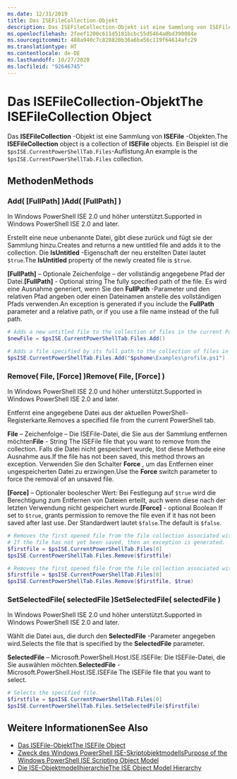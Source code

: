 ```yaml
---
ms.date: 12/31/2019
title: Das ISEFileCollection-Objekt
description: Das ISEFileCollection-Objekt ist eine Sammlung von ISEFile-Objekten.
ms.openlocfilehash: 2feef1200c611d5181bcbc55d5464a0bd390084e
ms.sourcegitcommit: 488a940c7c828820b36a6ba56c119f64614afc29
ms.translationtype: HT
ms.contentlocale: de-DE
ms.lasthandoff: 10/27/2020
ms.locfileid: "92646745"
---
```

# <a name="the-isefilecollection-object"></a><span data-ttu-id="3d066-103">Das ISEFileCollection-Objekt</span><span class="sxs-lookup"><span data-stu-id="3d066-103">The ISEFileCollection Object</span></span>

<span data-ttu-id="3d066-104">Das **ISEFileCollection** -Objekt ist eine Sammlung von **ISEFile** -Objekten.</span><span class="sxs-lookup"><span data-stu-id="3d066-104">The **ISEFileCollection** object is a collection of **ISEFile** objects.</span></span> <span data-ttu-id="3d066-105">Ein Beispiel ist die `$psISE.CurrentPowerShellTab.Files`-Auflistung.</span><span class="sxs-lookup"><span data-stu-id="3d066-105">An example is the `$psISE.CurrentPowerShellTab.Files` collection.</span></span>

## <a name="methods"></a><span data-ttu-id="3d066-106">Methoden</span><span class="sxs-lookup"><span data-stu-id="3d066-106">Methods</span></span>

### <a name="add-fullpath-"></a><span data-ttu-id="3d066-107">Add\( \[FullPath\] \)</span><span class="sxs-lookup"><span data-stu-id="3d066-107">Add\( \[FullPath\] \)</span></span>

<span data-ttu-id="3d066-108">In Windows PowerShell ISE 2.0 und höher unterstützt.</span><span class="sxs-lookup"><span data-stu-id="3d066-108">Supported in Windows PowerShell ISE 2.0 and later.</span></span>

<span data-ttu-id="3d066-109">Erstellt eine neue unbenannte Datei, gibt diese zurück und fügt sie der Sammlung hinzu.</span><span class="sxs-lookup"><span data-stu-id="3d066-109">Creates and returns a new untitled file and adds it to the collection.</span></span> <span data-ttu-id="3d066-110">Die **IsUntitled** -Eigenschaft der neu erstellten Datei lautet `$true`.</span><span class="sxs-lookup"><span data-stu-id="3d066-110">The **IsUntitled** property of the newly created file is `$true`.</span></span>

<span data-ttu-id="3d066-111">**\[FullPath\]** – Optionale Zeichenfolge – der vollständig angegebene Pfad der Datei.</span><span class="sxs-lookup"><span data-stu-id="3d066-111">**\[FullPath\]** - Optional string The fully specified path of the file.</span></span> <span data-ttu-id="3d066-112">Es wird eine Ausnahme generiert, wenn Sie den **FullPath** -Parameter und den relativen Pfad angeben oder einen Dateinamen anstelle des vollständigen Pfads verwenden.</span><span class="sxs-lookup"><span data-stu-id="3d066-112">An exception is generated if you include the **FullPath** parameter and a relative path, or if you use a file name instead of the full path.</span></span>

```powershell
# Adds a new untitled file to the collection of files in the current PowerShell tab.
$newFile = $psISE.CurrentPowerShellTab.Files.Add()

# Adds a file specified by its full path to the collection of files in the current PowerShell tab.
$psISE.CurrentPowerShellTab.Files.Add("$pshome\Examples\profile.ps1")
```

### <a name="remove-file-force-"></a><span data-ttu-id="3d066-113">Remove\( File, \[Force\] \)</span><span class="sxs-lookup"><span data-stu-id="3d066-113">Remove\( File, \[Force\] \)</span></span>

<span data-ttu-id="3d066-114">In Windows PowerShell ISE 2.0 und höher unterstützt.</span><span class="sxs-lookup"><span data-stu-id="3d066-114">Supported in Windows PowerShell ISE 2.0 and later.</span></span>

<span data-ttu-id="3d066-115">Entfernt eine angegebene Datei aus der aktuellen PowerShell-Registerkarte.</span><span class="sxs-lookup"><span data-stu-id="3d066-115">Removes a specified file from the current PowerShell tab.</span></span>

<span data-ttu-id="3d066-116">**File** – Zeichenfolge – Die ISEFile-Datei, die Sie aus der Sammlung entfernen möchten</span><span class="sxs-lookup"><span data-stu-id="3d066-116">**File** - String The ISEFile file that you want to remove from the collection.</span></span> <span data-ttu-id="3d066-117">Falls die Datei nicht gespeichert wurde, löst diese Methode eine Ausnahme aus.</span><span class="sxs-lookup"><span data-stu-id="3d066-117">If the file has not been saved, this method throws an exception.</span></span> <span data-ttu-id="3d066-118">Verwenden Sie den Schalter **Force** , um das Entfernen einer ungespeicherten Datei zu erzwingen.</span><span class="sxs-lookup"><span data-stu-id="3d066-118">Use the **Force** switch parameter to force the removal of an unsaved file.</span></span>

<span data-ttu-id="3d066-119">**\[Force\]** – Optionaler boolescher Wert: Bei Festlegung auf `$true` wird die Berechtigung zum Entfernen von Dateien erteilt, auch wenn diese nach der letzten Verwendung nicht gespeichert wurde.</span><span class="sxs-lookup"><span data-stu-id="3d066-119">**\[Force\]** - optional Boolean If set to `$true`, grants permission to remove the file even if it has not been saved after last use.</span></span> <span data-ttu-id="3d066-120">Der Standardwert lautet `$false`.</span><span class="sxs-lookup"><span data-stu-id="3d066-120">The default is `$false`.</span></span>

```powershell
# Removes the first opened file from the file collection associated with the current PowerShell tab.
# If the file has not yet been saved, then an exception is generated.
$firstfile = $psISE.CurrentPowerShellTab.Files[0]
$psISE.CurrentPowerShellTab.Files.Remove($firstfile)

# Removes the first opened file from the file collection associated with the current PowerShell tab, even if it has not been saved.
$firstfile = $psISE.CurrentPowerShellTab.Files[0]
$psISE.CurrentPowerShellTab.Files.Remove($firstfile, $true)
```

### <a name="setselectedfile-selectedfile-"></a><span data-ttu-id="3d066-121">SetSelectedFile\( selectedFile \)</span><span class="sxs-lookup"><span data-stu-id="3d066-121">SetSelectedFile\( selectedFile \)</span></span>

<span data-ttu-id="3d066-122">In Windows PowerShell ISE 2.0 und höher unterstützt.</span><span class="sxs-lookup"><span data-stu-id="3d066-122">Supported in Windows PowerShell ISE 2.0 and later.</span></span>

<span data-ttu-id="3d066-123">Wählt die Datei aus, die durch den **SelectedFile** -Parameter angegeben wird.</span><span class="sxs-lookup"><span data-stu-id="3d066-123">Selects the file that is specified by the **SelectedFile** parameter.</span></span>

<span data-ttu-id="3d066-124">**SelectedFile** – Microsoft.PowerShell.Host.ISE.ISEFile: Die ISEFile-Datei, die Sie auswählen möchten.</span><span class="sxs-lookup"><span data-stu-id="3d066-124">**SelectedFile** - Microsoft.PowerShell.Host.ISE.ISEFile The ISEFile file that you want to select.</span></span>

```powershell
# Selects the specified file.
$firstfile = $psISE.CurrentPowerShellTab.Files[0]
$psISE.CurrentPowerShellTab.Files.SetSelectedFile($firstfile)
```

## <a name="see-also"></a><span data-ttu-id="3d066-125">Weitere Informationen</span><span class="sxs-lookup"><span data-stu-id="3d066-125">See Also</span></span>

- [<span data-ttu-id="3d066-126">Das ISEFile-Objekt</span><span class="sxs-lookup"><span data-stu-id="3d066-126">The ISEFile Object</span></span>](The-ISEFile-Object.md)
- [<span data-ttu-id="3d066-127">Zweck des Windows PowerShell ISE-Skriptobjektmodells</span><span class="sxs-lookup"><span data-stu-id="3d066-127">Purpose of the Windows PowerShell ISE Scripting Object Model</span></span>](Purpose-of-the-Windows-PowerShell-ISE-Scripting-Object-Model.md)
- [<span data-ttu-id="3d066-128">Die ISE-Objektmodellhierarchie</span><span class="sxs-lookup"><span data-stu-id="3d066-128">The ISE Object Model Hierarchy</span></span>](The-ISE-Object-Model-Hierarchy.md)
